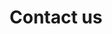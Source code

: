 ---
title: Contact us
headline: Contact us
copy: We strive to provide the best service possible with every contact. Get in touch with our team of customer support.
cta_link_text: Contact us
cta_copy: We strive to provide the best service possible with every contact. Get in touch with our team of customer support.
layout: contact
permalink: /contact/
featured_image: /uploads/headers/contact-header.jpg
featured_image_960px: /uploads/headers/contact-header-960px.jpg
featured_image_768px: /uploads/headers/contact-header-768px.jpg
featured_image_576px: /uploads/headers/contact-header-576px.jpg
image_description: Table top displaying macbook
---